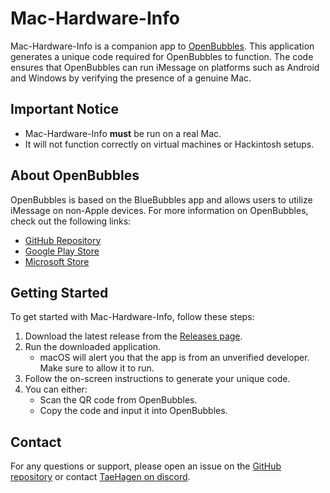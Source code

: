 # Mac-Hardware-Info

Mac-Hardware-Info is a companion app to [OpenBubbles](https://github.com/TaeHagen/bluebubbles-app/tree/rustpush). This application generates a unique code required for OpenBubbles to function. The code ensures that OpenBubbles can run iMessage on platforms such as Android and Windows by verifying the presence of a genuine Mac.

## Important Notice

- Mac-Hardware-Info **must** be run on a real Mac.
- It will not function correctly on virtual machines or Hackintosh setups.

## About OpenBubbles

OpenBubbles is based on the BlueBubbles app and allows users to utilize iMessage on non-Apple devices. For more information on OpenBubbles, check out the following links:
- [GitHub Repository](https://github.com/TaeHagen/bluebubbles-app/tree/rustpush)
- [Google Play Store](https://play.google.com/store/apps/details?id=com.openbubbles.messaging)
- [Microsoft Store](https://www.microsoft.com/store/productId/9PJMSNSQD0FV?ocid=pdpshare)

## Getting Started

To get started with Mac-Hardware-Info, follow these steps:

1. Download the latest release from the [Releases page](https://github.com/TaeHagen/Mac-Hardware-Info/releases).
2. Run the downloaded application.
   - macOS will alert you that the app is from an unverified developer. Make sure to allow it to run.
3. Follow the on-screen instructions to generate your unique code.
4. You can either:
   - Scan the QR code from OpenBubbles.
   - Copy the code and input it into OpenBubbles.

## Contact

For any questions or support, please open an issue on the [GitHub repository](https://github.com/TaeHagen/Mac-Hardware-Info/issues) or contact [TaeHagen on discord](https://discord.com/users/345288899813179394).

